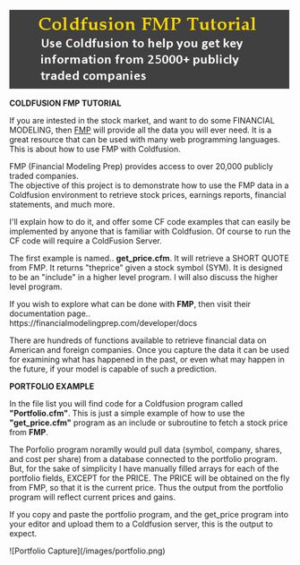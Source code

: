 ![Tutorial Banner](/images/tutorial.png)
<p>
<b>COLDFUSION FMP TUTORIAL</b>
<p>
If you are intested in the stock market, and want to do some FINANCIAL MODELING, then <a href="https://financialmodelingprep.com/developer/docs" target=:_blank">
  FMP</a> will provide all the data you will ever need. It is a great resource that can be used with many web programming languages.  This is about how to use FMP with Coldfusion.
<p>
FMP (Financial Modeling Prep) provides access to over 20,000 publicly traded companies.<br>
The objective of this project is to demonstrate how to use the FMP data in a Coldfusion environment to retrieve stock prices, earnings reports, financial statements, and much more.
<p>
I'll explain how to do it, and offer some CF code examples that can easily be implemented by anyone that is familiar with Coldfusion.  Of course to run the CF code will require a ColdFusion Server.
<p>
  The first example is named.. <b>get_price.cfm</b>.  It will retrieve a SHORT QUOTE from FMP.  It returns "theprice" given a stock symbol (SYM).  It is designed to be an "include" in a higher level program.  I will also discuss the higher level program.
<p>
If you wish to explore what can be done with <b>FMP</b>, then visit their documentation page..
<br>  
https://financialmodelingprep.com/developer/docs
<p>
There are hundreds of functions available to retrieve financial data on American and foreign companies.  Once you capture the data it can be used for examining what has happened in the past, or even what may happen in the future, if your model is capable of such a prediction.
<p>
<b>PORTFOLIO EXAMPLE</b>
<p>
In the file list you will find code for a Coldfusion program called <b>"Portfolio.cfm"</b>.  This is just a simple example of how to use the <b>"get_price.cfm"</b> program as an include or subroutine to fetch a stock price from <b>FMP</b>.
<p>
The Porfolio program noramlly would pull data (symbol, company, shares, and cost per share) from a database connected to the portfolio program.  But, for the sake of simplicity I have manually filled arrays for each of the portfolio fields, EXCEPT for the PRICE.  The PRICE will be obtained on the fly from FMP, so that it is the current price.  Thus the output from the portfolio program will reflect current prices and gains.
<p>
If you copy and paste the portfolio program, and the get_price program into your editor and upload them to a Coldfusion server, this is the output to expect.
<p>
![Portfolio Capture](/images/portfolio.png)

  
